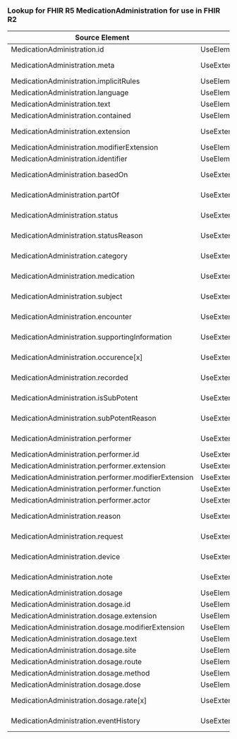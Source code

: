 ### Lookup for FHIR R5 MedicationAdministration for use in FHIR R2

| Source Element | Usage | Target |
| -------------- | ----- | ------ |
| MedicationAdministration.id | UseElementSameName | MedicationAdministration.id |
| MedicationAdministration.meta | UseExtension | http://hl7.org/fhir/5.0/StructureDefinition/extension-MedicationAdministration.meta |
| MedicationAdministration.implicitRules | UseElementSameName | MedicationAdministration.implicitRules |
| MedicationAdministration.language | UseElementSameName | MedicationAdministration.language |
| MedicationAdministration.text | UseElementSameName | MedicationAdministration.text |
| MedicationAdministration.contained | UseElementSameName | MedicationAdministration.contained |
| MedicationAdministration.extension | UseExtension | http://hl7.org/fhir/5.0/StructureDefinition/extension-MedicationAdministration.extension |
| MedicationAdministration.modifierExtension | UseElementSameName | MedicationAdministration.modifierExtension |
| MedicationAdministration.identifier | UseElementSameName | MedicationAdministration.identifier |
| MedicationAdministration.basedOn | UseExtension | http://hl7.org/fhir/5.0/StructureDefinition/extension-MedicationAdministration.basedOn |
| MedicationAdministration.partOf | UseExtension | http://hl7.org/fhir/5.0/StructureDefinition/extension-MedicationAdministration.partOf |
| MedicationAdministration.status | UseExtension | http://hl7.org/fhir/5.0/StructureDefinition/extension-MedicationAdministration.status |
| MedicationAdministration.statusReason | UseExtension | http://hl7.org/fhir/5.0/StructureDefinition/extension-MedicationAdministration.statusReason |
| MedicationAdministration.category | UseExtension | http://hl7.org/fhir/5.0/StructureDefinition/extension-MedicationAdministration.category |
| MedicationAdministration.medication | UseExtension | http://hl7.org/fhir/5.0/StructureDefinition/extension-MedicationAdministration.medication |
| MedicationAdministration.subject | UseExtension | http://hl7.org/fhir/5.0/StructureDefinition/extension-MedicationAdministration.subject |
| MedicationAdministration.encounter | UseExtension | http://hl7.org/fhir/5.0/StructureDefinition/extension-MedicationAdministration.encounter |
| MedicationAdministration.supportingInformation | UseExtension | http://hl7.org/fhir/5.0/StructureDefinition/extension-MedicationAdministration.supportingInformation |
| MedicationAdministration.occurence[x] | UseExtension | http://hl7.org/fhir/5.0/StructureDefinition/extension-MedicationAdministration.occurence |
| MedicationAdministration.recorded | UseExtension | http://hl7.org/fhir/5.0/StructureDefinition/extension-MedicationAdministration.recorded |
| MedicationAdministration.isSubPotent | UseExtension | http://hl7.org/fhir/5.0/StructureDefinition/extension-MedicationAdministration.isSubPotent |
| MedicationAdministration.subPotentReason | UseExtension | http://hl7.org/fhir/5.0/StructureDefinition/extension-MedicationAdministration.subPotentReason |
| MedicationAdministration.performer | UseExtension | http://hl7.org/fhir/5.0/StructureDefinition/extension-MedicationAdministration.performer |
| MedicationAdministration.performer.id | UseExtensionFromAncestor | - |
| MedicationAdministration.performer.extension | UseExtensionFromAncestor | - |
| MedicationAdministration.performer.modifierExtension | UseExtensionFromAncestor | - |
| MedicationAdministration.performer.function | UseExtensionFromAncestor | - |
| MedicationAdministration.performer.actor | UseExtensionFromAncestor | - |
| MedicationAdministration.reason | UseExtension | http://hl7.org/fhir/5.0/StructureDefinition/extension-MedicationAdministration.reason |
| MedicationAdministration.request | UseExtension | http://hl7.org/fhir/5.0/StructureDefinition/extension-MedicationAdministration.request |
| MedicationAdministration.device | UseExtension | http://hl7.org/fhir/5.0/StructureDefinition/extension-MedicationAdministration.device |
| MedicationAdministration.note | UseExtension | http://hl7.org/fhir/5.0/StructureDefinition/extension-MedicationAdministration.note |
| MedicationAdministration.dosage | UseElementSameName | MedicationAdministration.dosage |
| MedicationAdministration.dosage.id | UseElementSameName | MedicationAdministration.dosage.id |
| MedicationAdministration.dosage.extension | UseElementSameName | MedicationAdministration.dosage.extension |
| MedicationAdministration.dosage.modifierExtension | UseElementSameName | MedicationAdministration.dosage.modifierExtension |
| MedicationAdministration.dosage.text | UseElementSameName | MedicationAdministration.dosage.text |
| MedicationAdministration.dosage.site | UseElementSameName | MedicationAdministration.dosage.site[x] |
| MedicationAdministration.dosage.route | UseElementSameName | MedicationAdministration.dosage.route |
| MedicationAdministration.dosage.method | UseElementSameName | MedicationAdministration.dosage.method |
| MedicationAdministration.dosage.dose | UseElementSameName | MedicationAdministration.dosage.quantity |
| MedicationAdministration.dosage.rate[x] | UseExtension | http://hl7.org/fhir/5.0/StructureDefinition/extension-MedicationAdministration.dosage.rate |
| MedicationAdministration.eventHistory | UseExtension | http://hl7.org/fhir/5.0/StructureDefinition/extension-MedicationAdministration.eventHistory |
